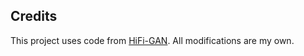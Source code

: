 ## Credits
This project uses code from [HiFi-GAN](https://github.com/jik876/hifi-gan).
All modifications are my own.
